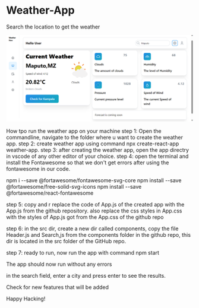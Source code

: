 # Weather-App
Search the location to get the weather

![Screenshot](https://github.com/JosephatJuma/Weather-App/blob/main/Screenshot1.png)


How tpo run the weather app on your machine
step 1: Open the commandline, navigate to the folder where u want to create the weather app.
step 2: create weather app using command npx  create-react-app weather-app.
step 3: after creating the weather app, open the app directry in vscode of any other editor of your choice.
step 4: open the terminal and install the Fontawesome so that we don't get errors after using the fontawesome in our code.

npm i --save @fortawesome/fontawesome-svg-core
npm install --save @fortawesome/free-solid-svg-icons
npm install --save @fortawesome/react-fontawesome


step 5: copy and r replace the code of App.js of the created app with the App.js from the github repository.
also replace the css styles in App.css with the styles of App.js got from the App.css of the github repo

step 6: in the src dir, create a new dir called components, copy the file Header.js and Search,js from the components folder in the github repo, this dir is located in the src folder of the GitHub repo.

step 7: ready to run, now run the app with command npm start

The app should now run without any errors

in the search field, enter a city and press enter to see the results.

Check for new features that will be added

Happy Hacking!
